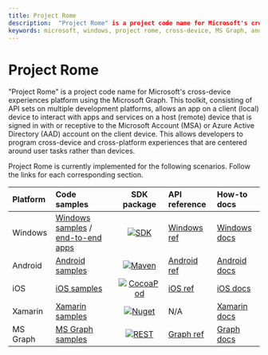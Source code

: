 ```yaml
---
title: Project Rome
description:  "Project Rome" is a project code name for Microsoft's cross-device experiences platform using the Microsoft Graph.
keywords: microsoft, windows, project rome, cross-device, MS Graph, android, ios, xamarin, uwp
---
```


# Project Rome

"Project Rome" is a project code name for Microsoft's cross-device experiences platform using the Microsoft Graph. This toolkit, consisting of API sets on multiple development platforms, allows an app on a client (local) device to interact with apps and services on a host (remote) device that is signed in with or receptive to the Microsoft Account (MSA) or Azure Active Directory (AAD) account on the client device. This allows developers to program cross-device and cross-platform experiences that are centered around user tasks rather than devices.

Project Rome is currently implemented for the following scenarios. Follow the links for each corresponding section.

[windows-sdk]:             https://developer.microsoft.com/en-us/windows/downloads
[windows-sdk-badge]:       https://img.shields.io/badge/sdk-Creators%20Update-brightgreen.svg?style=flat-square
[windows-sample]:          https://github.com/Microsoft/Windows-universal-samples/tree/master/Samples/RemoteSystems
[windows-apps]:            https://github.com/Microsoft/project-rome/tree/master/Windows/samples
[windows-ref]:             https://docs.microsoft.com/uwp/api/windows.system.remotesystems
[windows-docs]:            https://docs.microsoft.com/windows/uwp/launch-resume/connected-apps-and-devices

[xamarin-sdk]:             https://www.nuget.org/packages/Microsoft.ConnectedDevices.Xamarin.Droid
[xamarin-sdk-badge]:       https://img.shields.io/nuget/v/Microsoft.ConnectedDevices.Xamarin.Droid.svg?style=flat-square
[xamarin-sample]:          https://github.com/Microsoft/project-rome/tree/master/Xamarin/samples
[xamarin-docs]:            Xamarin/index.md

[ios-sdk]:                 https://cocoapods.org/?q=ProjectRomeSdk
[ios-sdk-badge]:           https://img.shields.io/cocoapods/v/ProjectRomeSdk.svg?style=flat-square
[ios-sample]:              https://github.com/Microsoft/project-rome/tree/master/iOS/sample 
[ios-ref]:                 iOS/api-reference/index.md
[ios-docs]:                iOS/how-to-guides/index.md

[android-sdk]:             https://bintray.com/projectrome/maven/public_sdk/_latestVersion
[android-sdk-badge]:       https://img.shields.io/bintray/v/projectrome/maven/public_sdk.svg?style=flat-square
[android-sample]:          https://github.com/Microsoft/project-rome/tree/master/Android/sample
[android-ref]:             Android/api-reference/index.md
[android-docs]:            Android/how-to-guides/index.md

[graph-sdk]:               https://developer.microsoft.com/graph/docs/api-reference/beta/resources/project_rome_overview
[graph-sdk-badge]:         https://img.shields.io/badge/REST-Beta-orange.svg?style=flat-square
[graph-sample]:            https://developer.microsoft.com/graph/code-samples-and-sdks
[graph-ref]:               https://developer.microsoft.com/graph/docs/api-reference/beta/resources/project_rome_overview 
[graph-docs]:              https://developer.microsoft.com/graph/docs/api-reference/beta/resources/project_rome_overview

Platform |  Code samples  |     SDK package    | API reference | How-to docs  |
:--------- | :---------- | :----------------: | :------- | :----------- |
Windows | [Windows samples][windows-sample] / [end-to-end apps][windows-apps] |  [![SDK][windows-sdk-badge]][windows-sdk]   | [Windows ref][windows-ref]  | [Windows docs][windows-docs] |
Android | [Android samples][android-sample] | [![Maven][android-sdk-badge]][android-sdk]  | [Android ref][android-ref] | [Android docs][android-docs] |
iOS | [iOS samples][ios-sample]  |     [![CocoaPod][ios-sdk-badge]][ios-sdk]  | [iOS ref][ios-ref]   | [iOS docs][ios-docs]         |
Xamarin | [Xamarin samples][xamarin-sample] |[![Nuget][xamarin-sdk-badge]][xamarin-sdk]   | N/A | [Xamarin docs][xamarin-docs]  |
MS Graph | [MS Graph samples][graph-sample]      |[![REST][graph-sdk-badge]][graph-sdk]            | [Graph ref][graph-ref]      | [Graph docs][graph-docs]  |

